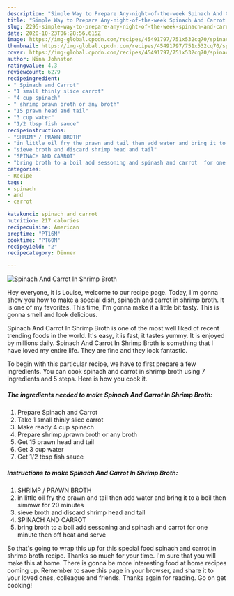 ```yaml
---
description: "Simple Way to Prepare Any-night-of-the-week Spinach And Carrot In Shrimp Broth"
title: "Simple Way to Prepare Any-night-of-the-week Spinach And Carrot In Shrimp Broth"
slug: 2295-simple-way-to-prepare-any-night-of-the-week-spinach-and-carrot-in-shrimp-broth
date: 2020-10-23T06:28:56.615Z
image: https://img-global.cpcdn.com/recipes/45491797/751x532cq70/spinach-and-carrot-in-shrimp-broth-recipe-main-photo.jpg
thumbnail: https://img-global.cpcdn.com/recipes/45491797/751x532cq70/spinach-and-carrot-in-shrimp-broth-recipe-main-photo.jpg
cover: https://img-global.cpcdn.com/recipes/45491797/751x532cq70/spinach-and-carrot-in-shrimp-broth-recipe-main-photo.jpg
author: Nina Johnston
ratingvalue: 4.3
reviewcount: 6279
recipeingredient:
- " Spinach and Carrot"
- "1 small thinly slice carrot"
- "4 cup spinach"
- " shrimp prawn broth or any broth"
- "15 prawn head and tail"
- "3 cup water"
- "1/2 tbsp fish sauce"
recipeinstructions:
- "SHRIMP / PRAWN BROTH"
- "in little oil fry the prawn and tail then add water and bring it to a boil then simmwr for 20 minutes"
- "sieve broth and discard shrimp head and tail"
- "SPINACH AND CARROT"
- "bring broth to a boil add sessoning and spinash and carrot  for one minute then off heat and serve"
categories:
- Recipe
tags:
- spinach
- and
- carrot

katakunci: spinach and carrot 
nutrition: 217 calories
recipecuisine: American
preptime: "PT16M"
cooktime: "PT60M"
recipeyield: "2"
recipecategory: Dinner

---
```



![Spinach And Carrot In Shrimp Broth](https://img-global.cpcdn.com/recipes/45491797/751x532cq70/spinach-and-carrot-in-shrimp-broth-recipe-main-photo.jpg)

Hey everyone, it is Louise, welcome to our recipe page. Today, I'm gonna show you how to make a special dish, spinach and carrot in shrimp broth. It is one of my favorites. This time, I'm gonna make it a little bit tasty. This is gonna smell and look delicious.



Spinach And Carrot In Shrimp Broth is one of the most well liked of recent trending foods in the world. It's easy, it is fast, it tastes yummy. It is enjoyed by millions daily. Spinach And Carrot In Shrimp Broth is something that I have loved my entire life. They are fine and they look fantastic.


To begin with this particular recipe, we have to first prepare a few ingredients. You can cook spinach and carrot in shrimp broth using 7 ingredients and 5 steps. Here is how you cook it.

<!--inarticleads1-->

##### The ingredients needed to make Spinach And Carrot In Shrimp Broth:

1. Prepare  Spinach and Carrot
1. Take 1 small thinly slice carrot
1. Make ready 4 cup spinach
1. Prepare  shrimp /prawn broth or any broth
1. Get 15 prawn head and tail
1. Get 3 cup water
1. Get 1/2 tbsp fish sauce




<!--inarticleads2-->

##### Instructions to make Spinach And Carrot In Shrimp Broth:

1. SHRIMP / PRAWN BROTH
1. in little oil fry the prawn and tail then add water and bring it to a boil then simmwr for 20 minutes
1. sieve broth and discard shrimp head and tail
1. SPINACH AND CARROT
1. bring broth to a boil add sessoning and spinash and carrot  for one minute then off heat and serve




So that's going to wrap this up for this special food spinach and carrot in shrimp broth recipe. Thanks so much for your time. I'm sure that you will make this at home. There is gonna be more interesting food at home recipes coming up. Remember to save this page in your browser, and share it to your loved ones, colleague and friends. Thanks again for reading. Go on get cooking!
